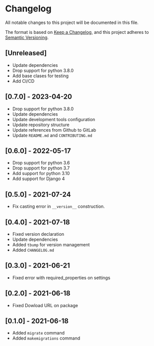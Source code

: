 # Changelog

All notable changes to this project will be documented in this file.

The format is based on [Keep a Changelog](https://keepachangelog.com/en/1.0.0/),
and this project adheres to [Semantic Versioning](https://semver.org/spec/v2.0.0.html).

## [Unreleased]

* Update dependencies
* Drop support for python 3.8.0
* Add base clases for testing
* Add CI/CD

## [0.7.0] - 2023-04-20

- Drop support for python 3.8.0
- Update dependencies
- Update development tools configuration
- Update repository structure
- Update references from Github to GitLab
- Update `README.md` and `CONTRIBUTING.md`

## [0.6.0] - 2022-05-17

- Drop support for python 3.6
- Drop support for python 3.7
- Add support for python 3.10
- Add support for Django 4

## [0.5.0] - 2021-07-24

- Fix casting error in `__version__` construction.

## [0.4.0] - 2021-07-18

- Fixed version declaration
- Update dependencies
- Added `tbump` for version management
- Added `CHANGELOG.md`

## [0.3.0] - 2021-06-21

- Fixed error with required_properties on settings

## [0.2.0] - 2021-06-18

- Fixed Dowload URL on package

## [0.1.0] - 2021-06-18

- Added `migrate` command
- Added `makemigrations` command
